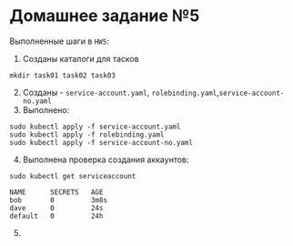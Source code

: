 # Домашнее задание №5

Выполненные шаги в `HW5`:
1. Созданы каталоги для тасков 
```
mkdir task01 task02 task03
```
2. Созданы - `service-account.yaml`, `rolebinding.yaml`,`service-account-no.yaml`
3. Выполнено:
```
sudo kubectl apply -f service-account.yaml
sudo kubectl apply -f rolebinding.yaml
sudo kubectl apply -f service-account-no.yaml
```
4. Выполнена проверка создания аккаунтов:
```
sudo kubectl get serviceaccount

NAME      SECRETS   AGE
bob       0         3m8s
dave      0         24s
default   0         24h
```
5. 